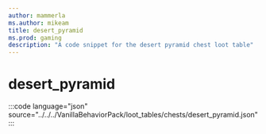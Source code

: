 ```yaml
---
author: mammerla
ms.author: mikeam
title: desert_pyramid
ms.prod: gaming
description: "A code snippet for the desert pyramid chest loot table"
---
```


# desert_pyramid

:::code language="json" source="../../../VanillaBehaviorPack/loot_tables/chests/desert_pyramid.json":::
